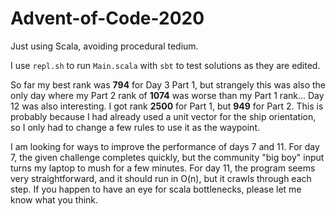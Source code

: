 # Advent-of-Code-2020
Just using Scala, avoiding procedural tedium.

I use `repl.sh` to run `Main.scala` with `sbt` to test solutions as they are edited.

So far my best rank was **794** for Day 3 Part 1, but strangely this was also the only day where my Part 2 rank of **1074** was worse than my Part 1 rank...
Day 12 was also interesting. I got rank **2500** for Part 1, but **949** for Part 2. This is probably because I had already used a unit vector for the ship orientation, so I only had to change a few rules to use it as the waypoint.

I am looking for ways to improve the performance of days 7 and 11. For day 7, the given challenge completes quickly, but the community "big boy" input turns my laptop to mush for a few minutes. For day 11, the program seems very straightforward, and it should run in O(n), but it crawls through each step. If you happen to have an eye for scala bottlenecks, please let me know what you think.
